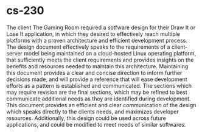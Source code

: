 # cs-230
The client The Gaming Room required a sotfware design for their Draw It or Lose It application, in which they desired to effectively reach multiple platforms with a proven architecture and efficient development process. The design document effectively speaks to the requirements of a client-server model being maintained on a cloud-hosted Linux operating platform, that sufficiently meets the client requirements and provides insights on the benefits and resources needed to maintain this architecture. Maintaining this document provides a clear and concise direction to inform further decisions made, and will provide a reference that will ease development efforts as a pattern is established and communicated. The sections which may require revision are the final sections, which may be refined to best communicate additional needs as they are identified during development. This document provides an efficient and clear communication of the design which speaks directly to the clients needs, and maximizes developer resources. Additionally, this design could be used across future applications, and could be modified to meet needs of similar softwares.

